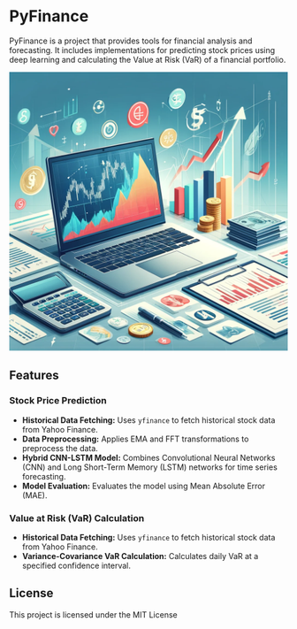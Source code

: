 # PyFinance

PyFinance is a project that provides tools for financial analysis and forecasting. It includes implementations for predicting stock prices using deep learning and calculating the Value at Risk (VaR) of a financial portfolio.

![PyFinance](assets/PyFinance.webp)

## Features

### Stock Price Prediction

- **Historical Data Fetching:** Uses `yfinance` to fetch historical stock data from Yahoo Finance.
- **Data Preprocessing:** Applies EMA and FFT transformations to preprocess the data.
- **Hybrid CNN-LSTM Model:** Combines Convolutional Neural Networks (CNN) and Long Short-Term Memory (LSTM) networks for time series forecasting.
- **Model Evaluation:** Evaluates the model using Mean Absolute Error (MAE).

### Value at Risk (VaR) Calculation

- **Historical Data Fetching:** Uses `yfinance` to fetch historical stock data from Yahoo Finance.
- **Variance-Covariance VaR Calculation:** Calculates daily VaR at a specified confidence interval.

## License

This project is licensed under the MIT License
